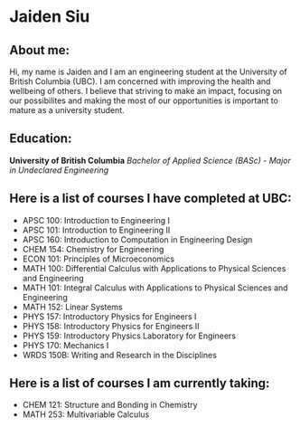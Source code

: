 # Jaiden Siu

## About me:
Hi, my name is Jaiden and I am an engineering student at the University of British Columbia (UBC). I am concerned with improving the health and wellbeing of others. I believe that striving to make an impact, focusing on our possibilites and making the most of our opportunities is important to mature as a university student.

## Education:

**University of British Columbia**
*Bachelor of Applied Science (BASc) - Major in Undeclared Engineering*

## Here is a list of courses I have completed at UBC:
- APSC 100: Introduction to Engineering I
- APSC 101: Introduction to Engineering II
- APSC 160: Introduction to Computation in Engineering Design
- CHEM 154: Chemistry for Engineering
- ECON 101: Principles of Microeconomics
- MATH 100: Differential Calculus with Applications to Physical Sciences and Engineering
- MATH 101: Integral Calculus with Applications to Physical Sciences and Engineering
- MATH 152: Linear Systems
- PHYS 157: Introductory Physics for Engineers I
- PHYS 158: Introductory Physics for Engineers II
- PHYS 159: Introductory Physics Laboratory for Engineers
- PHYS 170: Mechanics I
- WRDS 150B: Writing and Research in the Disciplines

## Here is a list of courses I am currently taking:
 - CHEM 121: Structure and Bonding in Chemistry
 - MATH 253: Multivariable Calculus

